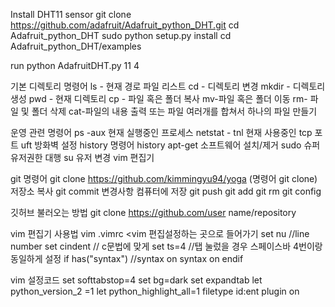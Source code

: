 Install DHT11 sensor
git clone https://github.com/adafruit/Adafruit_python_DHT.git
cd Adafruit_python_DHT
sudo python setup.py install 
cd Adafruit_python_DHT/examples


run
python AdafruitDHT.py 11 4


기본 디렉토리 명령어
ls - 현재 경로 파일 리스트
cd - 디렉토리 변경
mkdir - 디렉토리 생성
pwd - 현재 디렉토리
cp - 파일 혹은 폴더 복사
mv-파일 혹은 폴더 이동
rm- 파일 및 폴더 삭제
cat-파일의 내용 출력 또는 파일 여러개를 합쳐서 하나의 파일 만들기


운영 관련 명령어
ps -aux 현재 실행중인 프로세스
netstat - tnl 현재 사용중인 tcp 포트
uft 방화벽 설정
history 명령어 history
apt-get 소프트웨어 설치/제거
sudo 슈퍼유저권한 대행
su 유저 변경
vim 편집기


git 명령어
git clone https://github.com/kimmingyu94/yoga  (명령어 git clone) 저장소 복사
  git commit 변경사항 컴퓨터에 저장
  git push
  git add
  git rm
  git config


깃허브 불러오는 방법
git clone https://github.com/user name/repository


vim 편집기 사용법
vim .vimrc <vim 편집설정하는 곳으로 들어가기
set nu //line number
set cindent // c문법에 맞게
set ts=4 //탭 눌렀을 경우 스페이스바 4번이랑 동일하게 설정
if has("syntax") //syntax on
  syntax on
endif


vim 설정코드
set softtabstop=4
set bg=dark
set expandtab
let python_version_2 =1
let python_highlight_all=1
filetype id:ent plugin on

